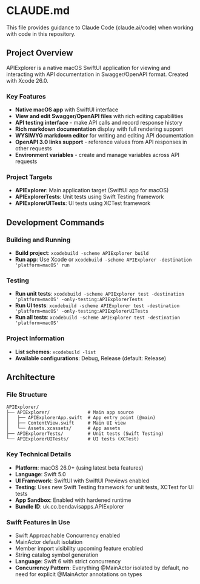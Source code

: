 # CLAUDE.md

This file provides guidance to Claude Code (claude.ai/code) when working with code in this repository.

## Project Overview

APIExplorer is a native macOS SwiftUI application for viewing and interacting with API documentation in Swagger/OpenAPI format. Created with Xcode 26.0.

### Key Features
- **Native macOS app** with SwiftUI interface
- **View and edit Swagger/OpenAPI files** with rich editing capabilities
- **API testing interface** - make API calls and record response history
- **Rich markdown documentation** display with full rendering support
- **WYSIWYG markdown editor** for writing and editing API documentation
- **OpenAPI 3.0 links support** - reference values from API responses in other requests
- **Environment variables** - create and manage variables across API requests

### Project Targets
- **APIExplorer**: Main application target (SwiftUI app for macOS)
- **APIExplorerTests**: Unit tests using Swift Testing framework
- **APIExplorerUITests**: UI tests using XCTest framework

## Development Commands

### Building and Running
- **Build project**: `xcodebuild -scheme APIExplorer build`
- **Run app**: Use Xcode or `xcodebuild -scheme APIExplorer -destination 'platform=macOS' run`

### Testing
- **Run unit tests**: `xcodebuild -scheme APIExplorer test -destination 'platform=macOS' -only-testing:APIExplorerTests`
- **Run UI tests**: `xcodebuild -scheme APIExplorer test -destination 'platform=macOS' -only-testing:APIExplorerUITests`
- **Run all tests**: `xcodebuild -scheme APIExplorer test -destination 'platform=macOS'`

### Project Information
- **List schemes**: `xcodebuild -list`
- **Available configurations**: Debug, Release (default: Release)

## Architecture

### File Structure
```
APIExplorer/
├── APIExplorer/              # Main app source
│   ├── APIExplorerApp.swift  # App entry point (@main)
│   ├── ContentView.swift     # Main UI view
│   └── Assets.xcassets/      # App assets
├── APIExplorerTests/         # Unit tests (Swift Testing)
└── APIExplorerUITests/       # UI tests (XCTest)
```

### Key Technical Details
- **Platform**: macOS 26.0+ (using latest beta features)
- **Language**: Swift 5.0
- **UI Framework**: SwiftUI with SwiftUI Previews enabled
- **Testing**: Uses new Swift Testing framework for unit tests, XCTest for UI tests
- **App Sandbox**: Enabled with hardened runtime
- **Bundle ID**: uk.co.bendavisapps.APIExplorer

### Swift Features in Use
- Swift Approachable Concurrency enabled
- MainActor default isolation
- Member import visibility upcoming feature enabled
- String catalog symbol generation
- **Language**: Swift 6 with strict concurrency
- **Concurrency Pattern**: Everything @MainActor isolated by default, no need for explicit @MainActor annotations on types